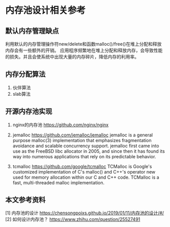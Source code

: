 # 内存池设计相关参考

## 默认内存管理缺点
利用默认的内存管理操作符new/delete和函数malloc()/free()在堆上分配和释放内存会有一些额外的开销。
应用程序频繁地在堆上分配和释放内存，会导致性能的损失。并且会使系统中出现大量的内存碎片，降低内存的利用率。

## 内存分配算法
1. 伙伴算法
2. slab算法

## 开源内存池实现
1. nginx的内存池
https://github.com/nginx/nginx

2. jemalloc
https://github.com/jemalloc/jemalloc
jemalloc is a general purpose malloc(3) implementation that emphasizes
fragmentation avoidance and scalable concurrency support.  jemalloc first came
into use as the FreeBSD libc allocator in 2005, and since then it has found its
way into numerous applications that rely on its predictable behavior.

3. tcmalloc
https://github.com/google/tcmalloc
TCMalloc is Google's customized implementation of C's malloc() and C++'s operator new used for memory allocation within our C and C++ code. TCMalloc is a fast, multi-threaded malloc implementation.

## 本文参考资料
[1] 内存池的设计
https://chensongpoixs.github.io/2019/01/11/内存池的设计/#/
[2] 如何设计内存池？
https://www.zhihu.com/question/25527491


